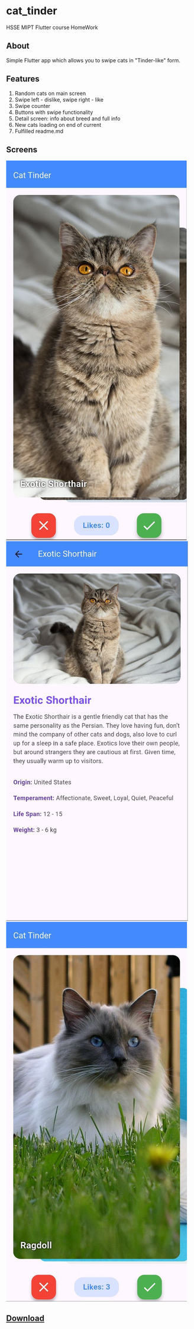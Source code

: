 # cat_tinder

HSSE MIPT Flutter course HomeWork

## About

Simple Flutter app which allows you to swipe cats in "Tinder-like" form.

## Features

1. Random cats on main screen
2. Swipe left - dislike, swipe right - like
3. Swipe counter
4. Buttons with swipe functionality
5. Detail screen: info about breed and full info
6. New cats loading on end of current
7. Fulfilled readme.md

## Screens

![assets/readme/screenshots/1.jpg](assets/readme/screenshots/1.jpg)
![assets/readme/screenshots/2.jpg](assets/readme/screenshots/2.jpg)
![assets/readme/screenshots/3.jpg](assets/readme/screenshots/3.jpg)

## [Download](https://github.com/h4x4d/flutter-cat-tinder/blob/7a929bd4f870b563736b9981c3235ffae2d1bc88/release/cat-tinder-1.0.0.apk)
